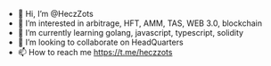 - 👋 Hi, I’m @HeczZots
- 👀 I’m interested in arbitrage, HFT, AMM, TAS, WEB 3.0, blockchain
- 🌱 I’m currently learning golang, javascript, typescript, solidity
- 💞️ I’m looking to collaborate on HeadQuarters 
- 📫 How to reach me https://t.me/heczzots

<!---
HeczZots/HeczZots is a ✨ special ✨ repository because its `README.md` (this file) appears on your GitHub profile.
You can click the Preview link to take a look at your changes.
--->

